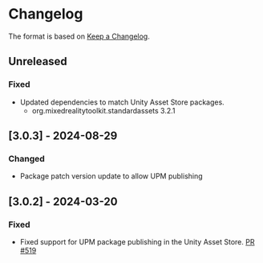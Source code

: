 # Changelog

The format is based on [Keep a Changelog](https://keepachangelog.com/en/1.1.0/).

## Unreleased

### Fixed

* Updated dependencies to match Unity Asset Store packages.
  * org.mixedrealitytoolkit.standardassets 3.2.1

## [3.0.3] - 2024-08-29

### Changed

* Package patch version update to allow UPM publishing

## [3.0.2] - 2024-03-20

### Fixed

* Fixed support for UPM package publishing in the Unity Asset Store. [PR #519](https://github.com/MixedRealityToolkit/MixedRealityToolkit-Unity/pull/519)
